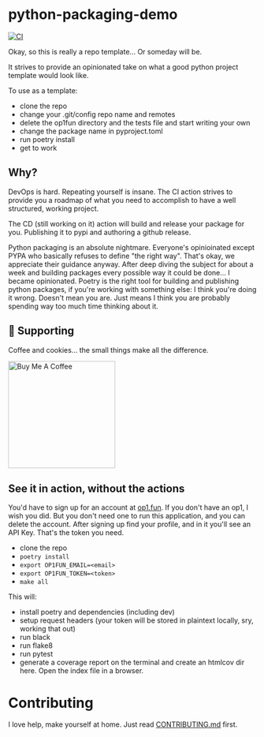 # python-packaging-demo

[![CI](https://github.com/jvendegna/python-packaging-demo/actions/workflows/ci.yml/badge.svg)](https://github.com/jvendegna/python-packaging-demo/actions/workflows/ci.yml)

Okay, so this is really a repo template... Or someday will be. 

It strives to provide an opinionated take on what a good python project template would look like.

To use as a template:
- clone the repo
- change your .git/config repo name and remotes
- delete the op1fun directory and the tests file and start writing your own
- change the package name in pyproject.toml
- run poetry install
- get to work


## Why?

DevOps is hard. Repeating yourself is insane. The CI action strives to provide you a roadmap of what you need to accomplish to have a well structured, working project. 

The CD (still working on it) action will build and release your package for you. Publishing it to pypi and authoring a github release.

Python packaging is an absolute nightmare. Everyone's opinioinated except PYPA who basically refuses to define "the right way". That's okay, we appreciate their guidance anyway. After deep diving the subject for about a week and building packages every possible way it could be done... I became opinionated. Poetry is the right tool for building and publishing python packages, if you're working with something else: I think you're doing it wrong. Doesn't mean you are. Just means I think you are probably spending way too much time thinking about it.

## 🦋 Supporting

Coffee and cookies... the small things make all the difference.

<a href="https://www.buymeacoffee.com/jakevendegna" target="_blank"><img src="https://cdn.buymeacoffee.com/buttons/v2/arial-yellow.png" alt="Buy Me A Coffee" width="217px" ></a> 

## See it in action, without the actions

You'd have to sign up for an account at [op1.fun](https://op1.fun). If you don't have an op1, I wish you did. But you don't need one to run this application, and you can delete the account. After signing up find your profile, and in it you'll see an API Key.
That's the token you need.

- clone the repo
- `poetry install`
- `export OP1FUN_EMAIL=<email>`
- `export OP1FUN_TOKEN=<token>`
- `make all`

This will: 
- install poetry and dependencies (including dev)
- setup request headers (your token will be stored in plaintext locally, sry, working that out)
- run black
- run flake8
- run pytest
- generate a coverage report on the terminal and create an htmlcov dir here. Open the index file in a browser.


# Contributing
I love help, make yourself at home. Just read [CONTRIBUTING.md](CONTRIBUTING.md) first.
